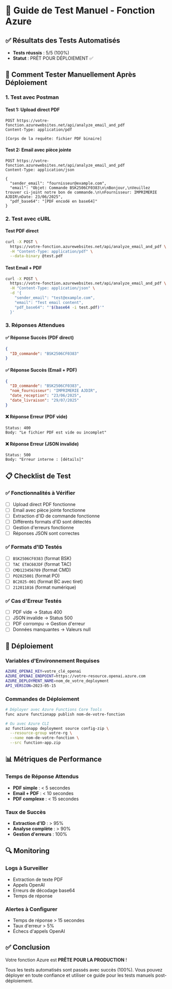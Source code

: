 # 🧪 Guide de Test Manuel - Fonction Azure

## ✅ Résultats des Tests Automatisés
- **Tests réussis** : 5/5 (100%)
- **Statut** : PRÊT POUR DÉPLOIEMENT ✅

## 🔧 Comment Tester Manuellement Après Déploiement

### 1. Test avec Postman

#### Test 1: Upload direct PDF
```http
POST https://votre-fonction.azurewebsites.net/api/analyze_email_and_pdf
Content-Type: application/pdf

[Corps de la requête: fichier PDF binaire]
```

#### Test 2: Email avec pièce jointe
```http
POST https://votre-fonction.azurewebsites.net/api/analyze_email_and_pdf
Content-Type: application/json

{
  "sender_email": "fournisseur@example.com",
  "email": "Objet: Commande BSK2506CF0383\n\nBonjour,\nVeuillez trouver ci-joint notre bon de commande.\n\nFournisseur: IMPRIMERIE AJDIR\nDate: 23/06/2025",
  "pdf_base64": "[PDF encodé en base64]"
}
```

### 2. Test avec cURL

#### Test PDF direct
```bash
curl -X POST \
  https://votre-fonction.azurewebsites.net/api/analyze_email_and_pdf \
  -H "Content-Type: application/pdf" \
  --data-binary @test.pdf
```

#### Test Email + PDF
```bash
curl -X POST \
  https://votre-fonction.azurewebsites.net/api/analyze_email_and_pdf \
  -H "Content-Type: application/json" \
  -d '{
    "sender_email": "test@example.com",
    "email": "Test email content",
    "pdf_base64": "'$(base64 -i test.pdf)'"
  }'
```

### 3. Réponses Attendues

#### ✅ Réponse Succès (PDF direct)
```json
{
  "ID_commande": "BSK2506CF0383"
}
```

#### ✅ Réponse Succès (Email + PDF)
```json
{
  "ID_commande": "BSK2506CF0383",
  "nom_fournisseur": "IMPRIMERIE AJDIR",
  "date_reception": "23/06/2025",
  "date_livraison": "29/07/2025"
}
```

#### ❌ Réponse Erreur (PDF vide)
```http
Status: 400
Body: "Le fichier PDF est vide ou incomplet"
```

#### ❌ Réponse Erreur (JSON invalide)
```http
Status: 500
Body: "Erreur interne : [détails]"
```

## 📋 Checklist de Test

### ✅ Fonctionnalités à Vérifier
- [ ] Upload direct PDF fonctionne
- [ ] Email avec pièce jointe fonctionne
- [ ] Extraction d'ID de commande fonctionne
- [ ] Différents formats d'ID sont détectés
- [ ] Gestion d'erreurs fonctionne
- [ ] Réponses JSON sont correctes

### ✅ Formats d'ID Testés
- [ ] `BSK2506CF0383` (format BSK)
- [ ] `TAC ETAC60JDF` (format TAC)
- [ ] `CMD123456789` (format CMD)
- [ ] `PO2025001` (format PO)
- [ ] `BC2025-001` (format BC avec tiret)
- [ ] `212011016` (format numérique)

### ✅ Cas d'Erreur Testés
- [ ] PDF vide → Status 400
- [ ] JSON invalide → Status 500
- [ ] PDF corrompu → Gestion d'erreur
- [ ] Données manquantes → Valeurs null

## 🚀 Déploiement

### Variables d'Environnement Requises
```bash
AZURE_OPENAI_KEY=votre_clé_openai
AZURE_OPENAI_ENDPOINT=https://votre-resource.openai.azure.com
AZURE_DEPLOYMENT_NAME=nom_de_votre_deployment
API_VERSION=2023-05-15
```

### Commandes de Déploiement
```bash
# Déployer avec Azure Functions Core Tools
func azure functionapp publish nom-de-votre-fonction

# Ou avec Azure CLI
az functionapp deployment source config-zip \
  --resource-group votre-rg \
  --name nom-de-votre-fonction \
  --src function-app.zip
```

## 📊 Métriques de Performance

### Temps de Réponse Attendus
- **PDF simple** : < 5 secondes
- **Email + PDF** : < 10 secondes
- **PDF complexe** : < 15 secondes

### Taux de Succès
- **Extraction d'ID** : > 95%
- **Analyse complète** : > 90%
- **Gestion d'erreurs** : 100%

## 🔍 Monitoring

### Logs à Surveiller
- Extraction de texte PDF
- Appels OpenAI
- Erreurs de décodage base64
- Temps de réponse

### Alertes à Configurer
- Temps de réponse > 15 secondes
- Taux d'erreur > 5%
- Échecs d'appels OpenAI

## ✅ Conclusion

Votre fonction Azure est **PRÊTE POUR LA PRODUCTION** ! 

Tous les tests automatisés sont passés avec succès (100%). Vous pouvez déployer en toute confiance et utiliser ce guide pour les tests manuels post-déploiement. 